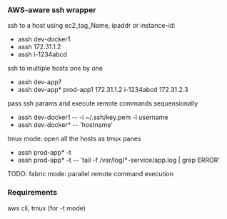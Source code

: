 ### AWS-aware ssh wrapper

ssh to a host using ec2_tag_Name, ipaddr or instance-id:
  - assh dev-docker1
  - assh 172.31.1.2
  - assh i-1234abcd

ssh to multiple hosts one by one
  - assh dev-app?
  - assh dev-app* prod-app1 172.31.1.2 i-1234abcd 172.31.2.3

pass ssh params and execute remote commands sequensionally
  - assh dev-docker1 -- -i ~/.ssh/key.pem -l username
  - assh dev-docker* -- 'hostname'

tmux mode: open all the hosts as tmux panes
  - assh prod-app* -t
  - assh prod-app* -t -- 'tail -f /var/log/*-service/app.log | grep ERROR'

TODO:
fabric mode: parallel remote command execution


### Requirements
aws cli, tmux (for -t mode)
